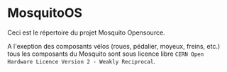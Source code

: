 # MosquitoOS

Ceci est le répertoire du projet Mosquito Opensource.


A l'exeption des composants vélos (roues, pédalier, moyeux, freins, etc.) tous les composants du Mosquito sont sous licence libre `CERN Open Hardware Licence Version 2 - Weakly Reciprocal`.
